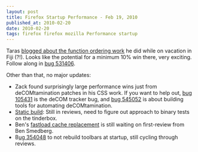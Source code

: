 ```yaml
---
layout: post
title: Firefox Startup Performance - Feb 19, 2010
published_at: 2010-02-20
date: 2010-02-20
tags: firefox firefox mozilla Performance startup
---
```


Taras [blogged  about the function ordering work](http://blog.mozilla.com/tglek/2010/02/19/teaching-ld-to-optimize-binaries-for-startup/) he did while on vacation in Fiji  (?!). Looks like the potential for a minimum 10% win there, very exciting. Follow along in [bug 531406](https://bugzilla.mozilla.org/show_bug.cgi?id=531406).

Other than that, no major updates:

*   Zack found surprisingly large performance wins just from deCOMtamination  patches in his CSS work. If you want to help out, [bug 105431](https://bugzilla.mozilla.org/show_bug.cgi?id=105431 "https://bugzilla.mozilla.org/show_bug.cgi?id=105431") is the deCOM tracker bug, and [bug 545052](https://bugzilla.mozilla.org/show_bug.cgi?id=545052 "https://bugzilla.mozilla.org/show_bug.cgi?id=545052") is about building tools for automating deCOMtamination.
*   [Static  build](https://bugzilla.mozilla.org/show_bug.cgi?id=525013): Still in reviews, need to figure out approach to binary tests  on the tinderbox.
*   Ben's [fastload cache replacement](https://bugzilla.mozilla.org/show_bug.cgi?id=520309) is still waiting on first-review from Ben Smedberg.
*   B[ug 354048](https://bugzilla.mozilla.org/show_bug.cgi?id=354048) to not rebuild toolbars at startup, still cycling through reviews.